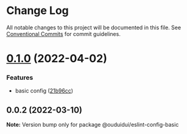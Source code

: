 # Change Log

All notable changes to this project will be documented in this file.
See [Conventional Commits](https://conventionalcommits.org) for commit guidelines.

# [0.1.0](https://github.com/ouduidui/eslint-config/compare/v0.0.2...v0.1.0) (2022-04-02)


### Features

* basic config ([21b96cc](https://github.com/ouduidui/eslint-config/commit/21b96cc106511a931076275bdc7216a657c3a448))





## 0.0.2 (2022-03-10)

**Note:** Version bump only for package @ouduidui/eslint-config-basic
